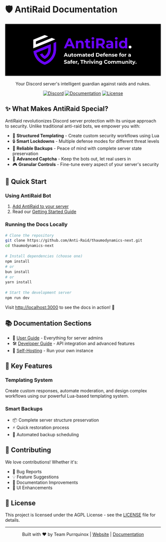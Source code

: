 # 🛡️ AntiRaid Documentation

<div align="center">

![AntiRaid Banner](public/banner.png)

Your Discord server's intelligent guardian against raids and nukes.

[![Discord](https://img.shields.io/discord/1064135068928454766?color=5865F2&logo=discord&logoColor=white)](https://antiraid.xyz/discord)
[![Documentation](https://img.shields.io/badge/docs-online-brightgreen)](https://docs.antiraid.xyz)
[![License](https://img.shields.io/github/license/Anti-Raid/thaumodynamics-next)](LICENSE)

</div>

## ✨ What Makes AntiRaid Special?

AntiRaid revolutionizes Discord server protection with its unique approach to security. Unlike traditional anti-raid bots, we empower you with:

- 🎯 **Structured Templating** - Create custom security workflows using Lua
- 🔒 **Smart Lockdowns** - Multiple defense modes for different threat levels
- 💾 **Reliable Backups** - Peace of mind with complete server state preservation
- 🤖 **Advanced Captcha** - Keep the bots out, let real users in
- 🎮 **Granular Controls** - Fine-tune every aspect of your server's security

## 🚀 Quick Start

### Using AntiRaid Bot

1. [Add AntiRaid to your server](https://antiraid.xyz/invite)
2. Read our [Getting Started Guide](https://docs.antiraid.xyz/docs/user/)

### Running the Docs Locally

```bash
# Clone the repository
git clone https://github.com/Anti-Raid/thaumodynamics-next.git
cd thaumodynamics-next

# Install dependencies (choose one)
npm install
# or
bun install
# or
yarn install

# Start the development server
npm run dev
```

Visit [http://localhost:3000](http://localhost:3000) to see the docs in action! 🎉

## 📚 Documentation Sections

- 📘 [User Guide](https://docs.antiraid.xyz/docs/user/) - Everything for server admins
- 🛠️ [Developer Guide](https://docs.antiraid.xyz/docs/dev/) - API integration and advanced features
- 🔧 [Self-Hosting](https://docs.antiraid.xyz/docs/dev/hosting/) - Run your own instance

## 🌟 Key Features

### Templating System

Create custom responses, automate moderation, and design complex workflows using our powerful Lua-based templating system.

### Smart Backups

- 📦 Complete server structure preservation
- ⚡ Quick restoration process
- 🔄 Automated backup scheduling

## 🤝 Contributing

We love contributions! Whether it's:

- 🐛 Bug Reports
- 💡 Feature Suggestions
- 📝 Documentation Improvements
- 🎨 UI Enhancements

## 📜 License

This project is licensed under the AGPL License - see the [LICENSE](LICENSE) file for details.

---

<div align="center">

Built with ❤️ by Team Purrquinox | [Website](https://antiraid.xyz) | [Documentation](https://docs.antiraid.xyz)

</div>
